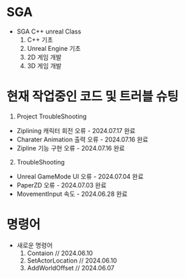 # SGA

- SGA C++ unreal Class
  1. C++ 기초
  2. Unreal Engine 기초
  3. 2D 게임 개발
  4. 3D 게임 개발

# 현재 작업중인 코드 및 트러블 슈팅   
1. Project TroubleShooting
  - Ziplining 캐릭터 회전 오류 - 2024.07.17 완료
  - Charater Animation 출력 오류 - 2024.07.16 완료
  - Zipline 기능 구현 오류 - 2024.07.16 완료

2. TroubleShooting
  - Unreal GameMode UI 오류 - 2024.07.04 완료
  - PaperZD 오류 - 2024.07.03 완료
  - MovementInput 속도 - 2024.06.28 완료

    
# 명령어
- 새로운 명령어
  1. Contaion          // 2024.06.10
  2. SetActorLocation  // 2024.06.10
  3. AddWorldOffset    // 2024.06.07
  

 
